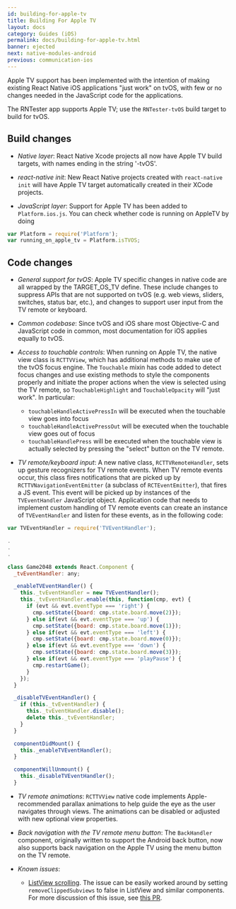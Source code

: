 ```yaml
---
id: building-for-apple-tv
title: Building For Apple TV
layout: docs
category: Guides (iOS)
permalink: docs/building-for-apple-tv.html
banner: ejected
next: native-modules-android
previous: communication-ios
---
```


Apple TV support has been implemented with the intention of making existing React Native iOS applications "just work" on tvOS, with few or no changes needed in the JavaScript code for the applications.

The RNTester app supports Apple TV; use the `RNTester-tvOS` build target to build for tvOS.

## Build changes

- *Native layer*: React Native Xcode projects all now have Apple TV build targets, with names ending in the string '-tvOS'.

- *react-native init*: New React Native projects created with `react-native init` will have Apple TV target automatically created in their XCode projects.

- *JavaScript layer*: Support for Apple TV has been added to `Platform.ios.js`.  You can check whether code is running on AppleTV by doing

```js
var Platform = require('Platform');
var running_on_apple_tv = Platform.isTVOS;
```

## Code changes

- *General support for tvOS*: Apple TV specific changes in native code are all wrapped by the TARGET_OS_TV define.  These include changes to suppress APIs that are not supported on tvOS (e.g. web views, sliders, switches, status bar, etc.), and changes to support user input from the TV remote or keyboard.

- *Common codebase*:  Since tvOS and iOS share most Objective-C and JavaScript code in common, most documentation for iOS applies equally to tvOS.

- *Access to touchable controls*: When running on Apple TV, the native view class is `RCTTVView`, which has additional methods to make use of the tvOS focus engine.  The `Touchable` mixin has code added to detect focus changes and use existing methods to style the components properly and initiate the proper actions when the view is selected using the TV remote, so `TouchableHighlight` and `TouchableOpacity` will "just work".  In particular:

  - `touchableHandleActivePressIn` will be executed when the touchable view goes into focus
  - `touchableHandleActivePressOut` will be executed when the touchable view goes out of focus
  - `touchableHandlePress` will be executed when the touchable view is actually selected by pressing the "select" button on the TV remote.

- *TV remote/keyboard input*: A new native class, `RCTTVRemoteHandler`, sets up gesture recognizers for TV remote events.  When TV remote events occur, this class fires notifications that are picked up by `RCTTVNavigationEventEmitter` (a subclass of `RCTEventEmitter`), that fires a JS event.  This event will be picked up by instances of the `TVEventHandler` JavaScript object.  Application code that needs to implement custom handling of TV remote events can create an instance of `TVEventHandler` and listen for these events, as in the following code:

```js
var TVEventHandler = require('TVEventHandler');

.
.
.

class Game2048 extends React.Component {
  _tvEventHandler: any;

  _enableTVEventHandler() {
    this._tvEventHandler = new TVEventHandler();
    this._tvEventHandler.enable(this, function(cmp, evt) {
      if (evt && evt.eventType === 'right') {
        cmp.setState({board: cmp.state.board.move(2)});
      } else if(evt && evt.eventType === 'up') {
        cmp.setState({board: cmp.state.board.move(1)});
      } else if(evt && evt.eventType === 'left') {
        cmp.setState({board: cmp.state.board.move(0)});
      } else if(evt && evt.eventType === 'down') {
        cmp.setState({board: cmp.state.board.move(3)});
      } else if(evt && evt.eventType === 'playPause') {
        cmp.restartGame();
      }
    });
  }

  _disableTVEventHandler() {
    if (this._tvEventHandler) {
      this._tvEventHandler.disable();
      delete this._tvEventHandler;
    }
  }

  componentDidMount() {
    this._enableTVEventHandler();
  }

  componentWillUnmount() {
    this._disableTVEventHandler();
  }

```

- *TV remote animations*: `RCTTVView` native code implements Apple-recommended parallax animations to help guide the eye as the user navigates through views.  The animations can be disabled or adjusted with new optional view properties.

- *Back navigation with the TV remote menu button*: The `BackHandler` component, originally written to support the Android back button, now also supports back navigation on the Apple TV using the menu button on the TV remote.

- *Known issues*:

  - [ListView scrolling](https://github.com/facebook/react-native/issues/12793).  The issue can be easily worked around by setting `removeClippedSubviews` to false in ListView and similar components.  For more discussion of this issue, see [this PR](https://github.com/facebook/react-native/pull/12944).
